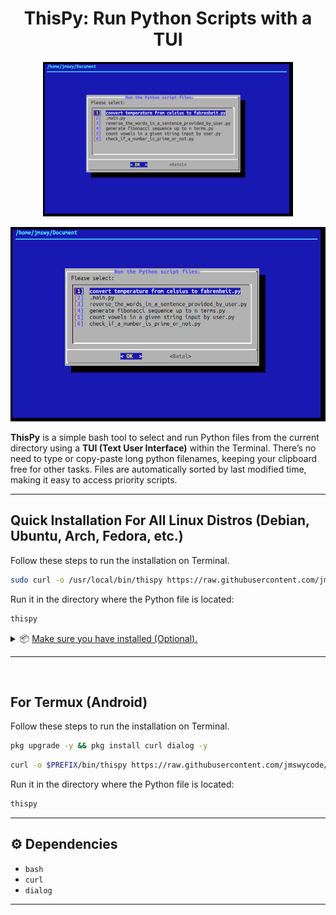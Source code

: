 <h1 align="center">ThisPy: Run Python Scripts with a TUI  </h1>

<p align="center">
  <img src="preview/ubuntu.png" alt="Preview PNG" width="400px">
</p>

![Banner](https://raw.githubusercontent.com/jmswycode/thispy/main/preview/ubuntu.png)


**ThisPy** is a simple bash tool to select and run Python files from the current directory using a **TUI (Text User Interface)** within the Terminal.
There’s no need to type or copy-paste long python filenames, keeping your clipboard free for other tasks.
Files are automatically sorted by last modified time, making it easy to access priority scripts.

---
## Quick Installation For All Linux Distros (Debian, Ubuntu, Arch, Fedora, etc.)
Follow these steps to run the installation on Terminal.

```bash
sudo curl -o /usr/local/bin/thispy https://raw.githubusercontent.com/jmswycode/thispy/main/thispy.sh && sudo chmod +x /usr/local/bin/thispy
```

Run it in the directory where the Python file is located:

```bash
thispy
```
<details>
<summary>📦 <ins>Make sure you have installed (Optional).<ins></summary>
  
#### Debian/Ubuntu
```bash
sudo apt install curl dialog
```

#### Fedora/RHEL
```bash
sudo dnf install curl dialog
```

#### Arch Linux/Manjaro
```bash
sudo pacman -S curl dialog
```

#### OpenSUSE
```bash
sudo zypper install curl dialog
```

</details>

---
&nbsp;

## For Termux (Android)
Follow these steps to run the installation on Terminal.

```bash
pkg upgrade -y && pkg install curl dialog -y
```

```bash
curl -o $PREFIX/bin/thispy https://raw.githubusercontent.com/jmswycode/thispy/main/thispy.sh && chmod +x $PREFIX/bin/thispy
```

Run it in the directory where the Python file is located:

```bash
thispy
```

---
## ⚙️ Dependencies

* `bash`
* `curl`
* `dialog`
---
